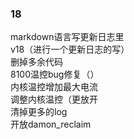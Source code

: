 ### 18
markdown语言写更新日志里</br>
v18（进行一个更新日志的写）</br>
删掉多余代码</br>
8100温控bug修复（）</br>
内核温控增加最大电流</br>
调整内核温控（更放开</br>
清掉更多的log</br>
开放damon_reclaim</br>
